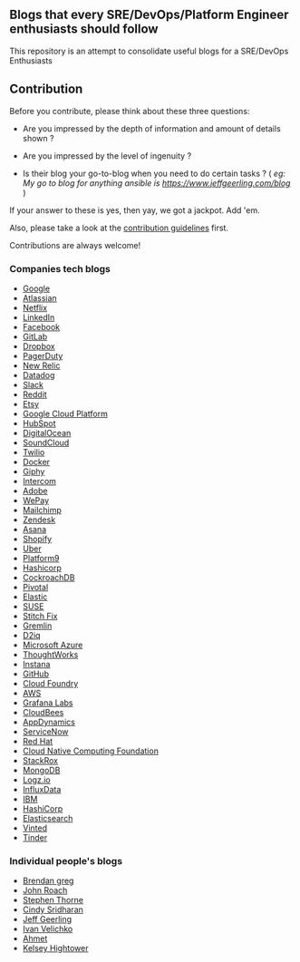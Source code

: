 ## Blogs that every SRE/DevOps/Platform Engineer enthusiasts should follow

This repository is an attempt to consolidate useful blogs for a SRE/DevOps Enthusiasts

## Contribution

Before you contribute, please think about these three questions:

* Are you impressed by the depth of information and amount of details shown ? 
* Are you impressed by the level of ingenuity ? 

* Is their blog your go-to-blog when you need to do certain tasks ? ( *eg: My go to blog for anything ansible is https://www.jeffgeerling.com/blog* )

If your answer to these is yes, then yay, we got a jackpot. Add 'em.

Also, please take a look at the [contribution guidelines](CONTRIBUTING.md) first. 

Contributions are always welcome!

### Companies tech blogs

- [Google](https://landing.google.com/sre/sre-book/toc/index.html)
- [ Atlassian ](https://www.atlassian.com/blog/devops)
- [ Netflix](https://netflixtechblog.com/tagged/sre)
- [ LinkedIn](https://engineering.linkedin.com/blog/topic/sre)
- [ Facebook ](https://engineering.fb.com/category/production-engineering/)
- [ GitLab ](https://about.gitlab.com/blog/categories/devops-platform/)
- [ Dropbox ](https://dropbox.tech/search-results#q=sre)
- [ PagerDuty ](https://www.pagerduty.com/blog/tag/sre/)
- [ New Relic ](https://newrelic.com/blog/search?category%5B0%5D=412)
- [ Datadog ](https://www.datadoghq.com/blog/engineering)
- [ Slack ](https://slack.engineering/tags/infrastructure/)
- [ Reddit ](https://www.reddit.com/r/RedditEng/)
- [ Etsy ](https://codeascraft.com/tag/sre/)
- [ Google Cloud Platform ](https://cloud.google.com/blog/products/devops-sre)
- [ HubSpot ](https://product.hubspot.com/blog/topic/engineering)
- [ DigitalOcean ](https://www.digitalocean.com/blog#engineering)
- [ SoundCloud ](https://developers.soundcloud.com/blog/category/sre)
- [ Twilio ](https://www.twilio.com/blog/category/code-tutorials-and-hacks)
- [ Docker ](https://www.docker.com/blog/category/engineering/)
- [ Giphy ](https://engineering.giphy.com/)
- [ Intercom ](https://www.intercom.com/blog/intercom-for-enterprise)
- [ Adobe ](https://blog.developer.adobe.com/tagged/devops)
- [ WePay ](https://wecode.wepay.com/)
- [ Mailchimp ](https://mailchimp.com/developer/blog/)
- [ Zendesk ](https://zendesk.engineering/)
- [ Asana ](https://blog.asana.com/category/eng/)
- [ Shopify ](https://shopify.engineering/)
- [ Uber ](https://www.uber.com/en-CA/blog/ottawa/engineering/backend/)
- [ Platform9 ](https://platform9.com/blog/)
- [ Hashicorp ](https://www.hashicorp.com/blog/)
- [ CockroachDB ](https://www.cockroachlabs.com/search/?q=sre)
- [ Pivotal ](https://pivotal.io/platform-engineering)
- [ Elastic ](https://www.elastic.co/blog/categories/platform-engineering)
- [ SUSE ](https://www.suse.com/c/blog)
- [ Stitch Fix ](https://multithreaded.stitchfix.com/engineering/blog/)
- [ Gremlin ](https://www.gremlin.com/blog)
- [ D2iq ](https://eng.d2iq.com/)
- [ Microsoft Azure ](https://devblogs.microsoft.com/)
- [ ThoughtWorks ](https://www.thoughtworks.com/insights/topic/devops)
- [ Instana ](https://www.instana.com/blog/category/engineering/)
- [ GitHub ](https://github.blog/category/engineering/)
- [ Cloud Foundry ](https://www.cloudfoundry.org/engineering/)
- [ AWS ](https://aws.amazon.com/blogs/devops/)
- [ Grafana Labs ](https://grafana.com/categories/engineering/)
- [ CloudBees ](https://www.cloudbees.com/blog)
- [ AppDynamics ](https://www.appdynamics.com/blog/category/engineering/)
- [ ServiceNow ](https://developer.servicenow.com/blog.do)
- [ Red Hat ](https://developers.redhat.com/blog)
- [ Cloud Native Computing Foundation ](https://www.cncf.io/blog)
- [ StackRox ](https://medium.com/stackrox-engineering)
- [ MongoDB ](https://www.mongodb.com/blog/channel/engineering-blog)
- [ Logz.io ](https://logz.io/blog)
- [ InfluxData ](https://www.influxdata.com/blog/category/usecase/devops/)
- [ IBM ](https://developer.ibm.com/?q=sre)
- [ HashiCorp ](https://medium.com/hashicorp-engineering)
- [ Elasticsearch ](https://medium.com/tinder/tagged/elasticsearch)
- [ Vinted ](https://vinted.engineering/)
- [ Tinder ](https://medium.com/tinder)

### Individual people's blogs
- [Brendan greg](https://www.brendangregg.com/blog/index.html)
- [John Roach](https://www.johnroach.io)
- [Stephen Thorne](https://medium.com/@jerub)
- [Cindy Sridharan](https://copyconstruct.medium.com/)
- [Jeff Geerling](https://www.jeffgeerling.com/blog)
- [Ivan Velichko](https://iximiuz.com)
- [Ahmet](https://ahmet.im/blog/)
- [Kelsey Hightower](https://medium.com/@kelseyhightower)
